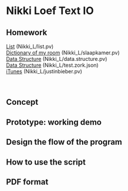 # Nikki Loef Text IO 

## Homework
[List]() (Nikki_L/list.pv)<br>
[Dictionary of my room]() (Nikki_L/slaapkamer.pv)<br>
[Data Structure]() (Nikki_L/data.structure.pv)<br>
[Data Structure]() (Nikki_L/test.zork.json)<br>
[iTunes]() (Nikki_L/justinbieber.pv)<br>
<br><br>




## Concept

## Prototype: working demo

## Design the flow of the program

## How to use the script

## PDF format 
			
